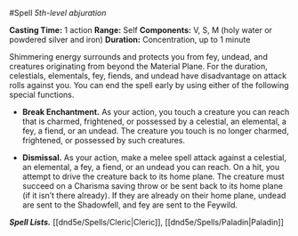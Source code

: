 #Spell
*5th-level abjuration*

**Casting Time:** 1 action
**Range:** Self
**Components:** V, S, M (holy water or powdered silver and iron)
**Duration:** Concentration, up to 1 minute

Shimmering energy surrounds and protects you from fey, undead, and creatures originating from beyond the Material Plane. For the duration, celestials, elementals, fey, fiends, and undead have disadvantage on attack rolls against you. You can end the spell early by using either of the following special functions.

- **Break Enchantment.** As your action, you touch a creature you can reach that is charmed, frightened, or possessed by a celestial, an elemental, a fey, a fiend, or an undead. The creature you touch is no longer charmed, frightened, or possessed by such creatures.

- **Dismissal.** As your action, make a melee spell attack against a celestial, an elemental, a fey, a fiend, or an undead you can reach. On a hit, you attempt to drive the creature back to its home plane. The creature must succeed on a Charisma saving throw or be sent back to its home plane (if it isn’t there already). If they are already on their home plane, undead are sent to the Shadowfell, and fey are sent to the Feywild.

***Spell Lists.*** [[dnd5e/Spells/Cleric\|Cleric]], [[dnd5e/Spells/Paladin\|Paladin]]